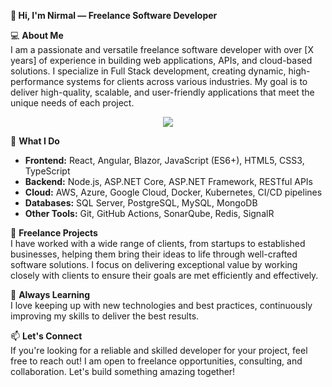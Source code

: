 **👋 Hi, I'm Nirmal — Freelance Software Developer**

💻 **About Me**  
I am a passionate and versatile freelance software developer with over [X years] of experience in building web applications, APIs, and cloud-based solutions. I specialize in Full Stack development, creating dynamic, high-performance systems for clients across various industries. My goal is to deliver high-quality, scalable, and user-friendly applications that meet the unique needs of each project.

<p align="center">
  <a href="https://skillicons.dev">
    <img src="https://skillicons.dev/icons?i=dotnet,nodejs,react,angular,vue,wasm,aws,gcp,azure,kubernetes,jenkins,cs,js,ts,html,css,docker,git&perline=9" />
  </a>
</p>

🔧 **What I Do**  
- **Frontend:** React, Angular, Blazor, JavaScript (ES6+), HTML5, CSS3, TypeScript  
- **Backend:** Node.js, ASP.NET Core, ASP.NET Framework, RESTful APIs  
- **Cloud:** AWS, Azure, Google Cloud, Docker, Kubernetes, CI/CD pipelines  
- **Databases:** SQL Server, PostgreSQL, MySQL, MongoDB  
- **Other Tools:** Git, GitHub Actions, SonarQube, Redis, SignalR

🚀 **Freelance Projects**  
I have worked with a wide range of clients, from startups to established businesses, helping them bring their ideas to life through well-crafted software solutions. I focus on delivering exceptional value by working closely with clients to ensure their goals are met efficiently and effectively.

🌱 **Always Learning**  
I love keeping up with new technologies and best practices, continuously improving my skills to deliver the best results.

📫 **Let's Connect**  
If you're looking for a reliable and skilled developer for your project, feel free to reach out! I am open to freelance opportunities, consulting, and collaboration. Let's build something amazing together!
